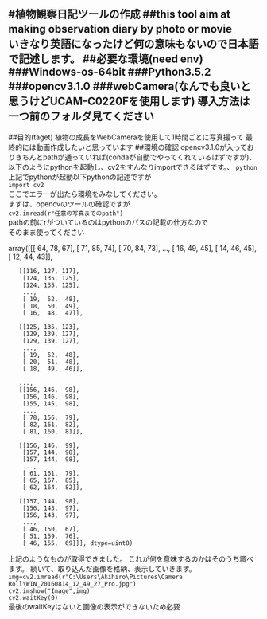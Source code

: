 #植物観察日記ツールの作成
##this tool aim at making observation diary by photo or movie　　
いきなり英語になったけど何の意味もないので日本語で記述します。
##必要な環境(need env)
###Windows-os-64bit
###Python3.5.2
###opencv3.1.0
###webCamera(なんでも良いと思うけどUCAM-C0220Fを使用します)
導入方法は一つ前のフォルダ見てください
---

##目的(taget)
植物の成長をWebCameraを使用して1時間ごとに写真撮って
最終的には動画作成したいと思っています
##環境の確認
opencv3.1.0が入っておりきちんとpathが通っていれば(condaが自動でやってくれているはずですが)、  
以下のようにpythonを起動し、cv2をすんなりimportできるはずです。、
`python`
上記でpythonが起動以下pythonの記述ですが  
`import cv2`  
ここでエラーが出たら環境をみなしてください。  
まずは、opencvのツールの確認ですが  
`cv2.imread(r"任意の写真までのpath")`  
pathの前にrがついているのはpythonのパスの記載の仕方なので  
そのまま使ってください  
>
array([[[ 64,  78,  67],
        [ 71,  85,  74],
        [ 70,  84,  73],
        ...,
        [ 16,  49,  45],
        [ 14,  46,  45],
        [ 12,  44,  43]],

       [[116, 127, 117],
        [124, 135, 125],
        [124, 135, 125],
        ...,
        [ 19,  52,  48],
        [ 18,  50,  49],
        [ 16,  48,  47]],

       [[125, 135, 123],
        [129, 139, 127],
        [129, 139, 127],
        ...,
        [ 19,  52,  48],
        [ 20,  51,  48],
        [ 18,  49,  46]],

       ...,
       [[156, 146,  98],
        [156, 146,  98],
        [155, 145,  98],
        ...,
        [ 78, 156,  79],
        [ 82, 161,  82],
        [ 81, 160,  81]],

       [[156, 146,  99],
        [157, 144,  98],
        [157, 144,  98],
        ...,
        [ 61, 161,  79],
        [ 65, 167,  85],
        [ 62, 164,  82]],

       [[157, 144,  98],
        [156, 143,  97],
        [156, 143,  97],
        ...,
        [ 46, 150,  67],
        [ 51, 159,  76],
        [ 46, 155,  69]]], dtype=uint8)
        
上記のようなものが取得できました。
これが何を意味するのかはそのうち調べます。
続いて、取り込んだ画像を格納、表示していきます。
`img=cv2.imread(r"C:\Users\Akihiro\Pictures\Camera Roll\WIN_20160814_12_49_27_Pro.jpg")`  
`cv2.imshow("Image",img)`  
`cv2.waitKey(0)`  
最後のwaitKeyはないと画像の表示ができないため必要  
